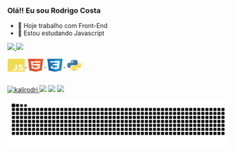 ### Olá!! Eu sou Rodrigo Costa


- 🔭 Hoje trabalho com Front-End
- 🌱 Estou estudando Javascript


 <div>
  <a href="https://www.linkedin.com/in/rodrigo-costa-86b4a11b8/">
  <img height="180em" src="https://github-readme-stats.vercel.app/api?username=kalirodri&show_icons=true&theme=dracula&include_all_commits=true&count_private=true"/>
  <img height="170em" src="https://github-readme-stats.vercel.app/api/top-langs/?username=kalirodri&layout=compact&langs_count=7&theme=dracula"/>
</div>
<div style="display: inline_block"><br>
  <img align="center" alt="Kali-Js" height="30" width="40" src="https://raw.githubusercontent.com/devicons/devicon/master/icons/javascript/javascript-plain.svg">
  <img align="center" alt="Kali-HTML" height="30" width="40" src="https://raw.githubusercontent.com/devicons/devicon/master/icons/html5/html5-original.svg">
  <img align="center" alt="Kali-CSS" height="30" width="40" src="https://raw.githubusercontent.com/devicons/devicon/master/icons/css3/css3-original.svg">
  <img align="center" alt="Kali-Python" height="30" width="40" src="https://raw.githubusercontent.com/devicons/devicon/master/icons/python/python-original.svg">
 
  
</div>
  
  ##
 
<div> 
 <img src="https://komarev.com/ghpvc/?username=kalirodri&color=green" alt="kalirodri" /> 
  <a href="https://www.instagram.com/o_poesil/?hl=pt-br" target="_blank"><img src="https://img.shields.io/badge/-Instagram-%23E4405F?style=for-the-badge&logo=instagram&logoColor=white" target="_blank"></a>
  <a href = "https://mail.google.com/mail/u/0/#inbox"><img src="https://img.shields.io/badge/-Gmail-%23333?style=for-the-badge&logo=gmail&logoColor=white" target="_blank"></a>
  <a href="https://www.linkedin.com/in/rodrigo-costa-86b4a11b8/" target="_blank"><img src="https://img.shields.io/badge/-LinkedIn-%230077B5?style=for-the-badge&logo=linkedin&logoColor=white" target="_blank"></a> 
 
  ![Snake animation](https://github.com/KaliRodri/KaliRodri/blob/output/github-contribution-grid-snake.svg)
 
</div>

